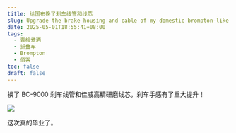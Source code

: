 ```yaml
---
title: 给国布换了刹车线管和线芯
slug: Upgrade the brake housing and cable of my domestic brompton-like folding bike
date: 2025-05-01T18:55:41+08:00
tags:
  - 青梅煮酒
  - 折叠车
  - Brompton
  - 佰客
toc: false
draft: false
---
```

换了 BC-9000 刹车线管和佳威高精研磨线芯，刹车手感有了重大提升！

![](https://raw.githubusercontent.com/xbot/image-hosting/master/blog/20250501190238000-4d80a824a4a398fe40831a2f99f64e87.avif)

这次真的毕业了。
